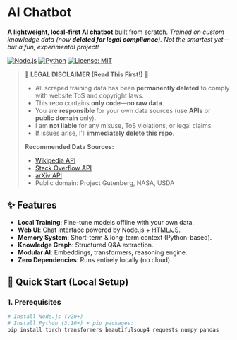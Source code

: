 # AI Chatbot

**A lightweight, local-first AI chatbot** built from scratch. 
*Trained on custom knowledge data (now **deleted for legal compliance**). Not the smartest yet—but a fun, experimental project!*

[![Node.js](https://img.shields.io/badge/Node.js-v20-green)](https://nodejs.org)
[![Python](https://img.shields.io/badge/Python-3.10%2B-blue)](https://python.org)
[![License: MIT](https://img.shields.io/badge/License-MIT-yellow.svg)](LICENSE)

> **🚨 **LEGAL DISCLAIMER** (Read This First!)** 🚨  
> - All scraped training data has been **permanently deleted** to comply with website ToS and copyright laws.  
> - This repo contains **only code**—**no raw data**.  
> - You are **responsible** for your own data sources (use **APIs** or **public domain** only).  
> - I am **not liable** for any misuse, ToS violations, or legal claims.  
> - If issues arise, I'll **immediately delete this repo**.  
> 
> **Recommended Data Sources:**  
> - [Wikipedia API](https://www.mediawiki.org/wiki/API:Main_page)  
> - [Stack Overflow API](https://api.stackexchange.com)  
> - [arXiv API](https://info.arxiv.org/help/api/index.html)  
> - Public domain: Project Gutenberg, NASA, USDA

## ✨ **Features**
- **Local Training**: Fine-tune models offline with your own data.
- **Web UI**: Chat interface powered by Node.js + HTML/JS.
- **Memory System**: Short-term & long-term context (Python-based).
- **Knowledge Graph**: Structured Q&A extraction.
- **Modular AI**: Embeddings, transformers, reasoning engine.
- **Zero Dependencies**: Runs entirely locally (no cloud).

## 🚀 **Quick Start** (Local Setup)

### 1. **Prerequisites**
```bash
# Install Node.js (v20+)
# Install Python (3.10+) + pip packages:
pip install torch transformers beautifulsoup4 requests numpy pandas
